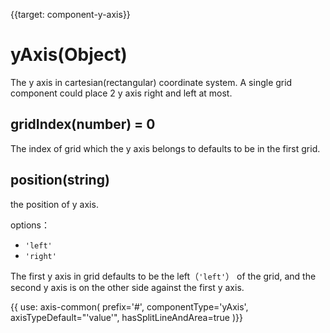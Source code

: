 
{{target: component-y-axis}}

# yAxis(Object)

The y axis in cartesian(rectangular) coordinate system. A single grid component could place 2 y axis right and left at most. 

## gridIndex(number) = 0

The index of grid which the y axis belongs to defaults to be in the first grid.

## position(string)

the position of y axis.

options：
+ `'left'`
+ `'right'`

The first y axis in grid defaults to be the left（`'left'`） of the grid, and the second y axis is on the other side against the first y axis. 

{{ use: axis-common(
    prefix='#',
    componentType='yAxis',
    axisTypeDefault="'value'",
    hasSplitLineAndArea=true
)}}
